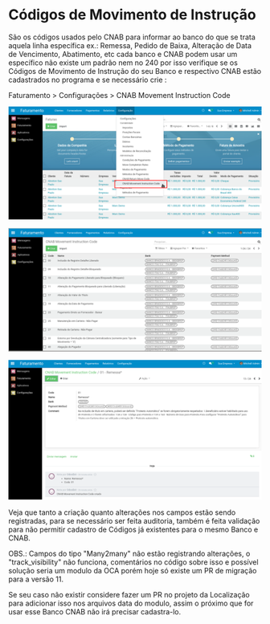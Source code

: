 # Códigos de Movimento de Instrução

São os códigos usados pelo CNAB para informar ao banco do que se trata aquela linha específica ex.: Remessa, Pedido de Baixa, Alteração de Data de Vencimento, Abatimento, etc cada banco e CNAB podem usar um específico não existe um padrão nem no 240 por isso verifique se os Códigos de Movimento de Instrução do seu Banco e respectivo CNAB estão cadastrados no programa e se necessário crie :

 Faturamento &gt; Configurações &gt;  CNAB Movement Instruction Code

![](../.gitbook/assets/image%20%28162%29.png)

![](../.gitbook/assets/image%20%28187%29.png)

![](../.gitbook/assets/image%20%28160%29.png)

Veja que tanto a criação quanto alterações nos campos estão sendo registradas, para se necessário ser feita auditoria, também é feita validação para não permitir cadastro de Códigos já existentes para o mesmo Banco e CNAB.

OBS.: Campos do tipo "Many2many" não estão registrando alterações, o "track\_visibility" não funciona, comentários no código sobre isso e possível solução seria um modulo da OCA porém hoje só existe um PR de migração para a versão 11.

Se seu caso não existir considere fazer um PR no projeto da Localização para adicionar isso nos arquivos data do modulo, assim o próximo que for usar esse Banco CNAB não irá precisar cadastra-lo.

